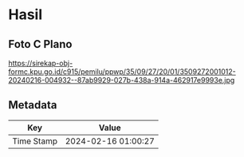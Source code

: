 # Hasil

## Foto C Plano

https://sirekap-obj-formc.kpu.go.id/c915/pemilu/ppwp/35/09/27/20/01/3509272001012-20240216-004932--87ab9929-027b-438a-914a-462917e9993e.jpg


## Metadata

| Key        | Value               |
| ---------- | ------------------- |
| Time Stamp | 2024-02-16 01:00:27 |



